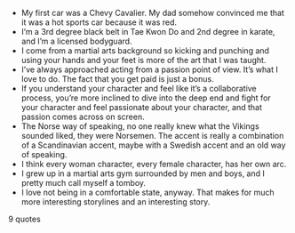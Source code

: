  - My first car was a Chevy Cavalier. My dad somehow convinced me that it was a hot sports car because it was red.
 - I’m a 3rd degree black belt in Tae Kwon Do and 2nd degree in karate, and I’m a licensed bodyguard.
 - I come from a martial arts background so kicking and punching and using your hands and your feet is more of the art that I was taught.
 - I’ve always approached acting from a passion point of view. It’s what I love to do. The fact that you get paid is just a bonus.
 - If you understand your character and feel like it’s a collaborative process, you’re more inclined to dive into the deep end and fight for your character and feel passionate about your character, and that passion comes across on screen.
 - The Norse way of speaking, no one really knew what the Vikings sounded liked, they were Norsemen. The accent is really a combination of a Scandinavian accent, maybe with a Swedish accent and an old way of speaking.
 - I think every woman character, every female character, has her own arc.
 - I grew up in a martial arts gym surrounded by men and boys, and I pretty much call myself a tomboy.
 - I love not being in a comfortable state, anyway. That makes for much more interesting storylines and an interesting story.

9 quotes